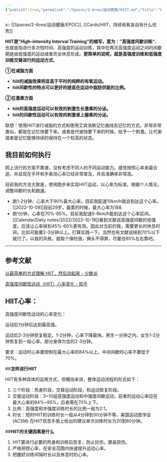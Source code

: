 ```yaml
---
{"publish":true,"permalink":"/Spaces/2-Area/运动健康/HIIT.md","title":"HIIT","created":"2022-09-04","modified":"2023-03-14","cssclasses":""}
---
```



x:: [[Spaces/2-Area/运动健康/EPOC]], [[Cards/HIIT，持续有氧各自有什么优势]]

**HIIT是"High-intensity Interval Training"的缩写，意为：”高强度间歇训练“**，也就是指进行多次短时间、高强度的运动训练，其中在两次高强度运动之间的间歇期是由低强度的运动或者完全休息形成。**更简单的说呢，就是高强度训练和低强度训练交替进行的运动方式**。

**①在减脂方面**

- **hiit的减脂效果明显高于平时的纯粹的有氧运动。**
- **hiit间歇性的特点可以更好的提高在运动中脂肪供能的比例。**

**②在激素方面**

- **hiit的高强度运动可以有效的刺激生长激素的分泌。**
- **hiit的间歇性运动可以有效的刺激肾上腺素的分泌。**

联想：使用HIIT进行减脂的方式和使用艾宾浩斯记忆曲线去记忆的方式。非常非常类似，都是在记忆快要下来。或者是代谢快要下来的时候，给予一个刺激。让代谢或者是记忆能够持续的保持在一个较高的状态。

## 我目前如何执行

网上流行的方案不靠谱，没有考虑不同人的不同运动能力。感觉按照心率来最合适，并且现在手环和手表测心率已经非常普及，并且准确率非常高。

目前我的方法大致是，使用跑步来实现HIIT运动，以心率为标准，根据个人情况，调整间歇时长和跑速。

- 跑1-2分钟，心率大于90%最大心率。目前我配速10km/h就会到达这个心率。[[2022-10-09]]目前29岁，最累的时候，最大心率为188.
- 跑1分钟，心率在70%-85%。目前我配速5-6km/h能到达这个心率区间。[[Calendar/Daily notes/2022/2022-10-18]]看到文献说高强度间歇的低强度，应该让心率掉到45%-60%更有效。因此对当前的我，需要更长的休息时间，比如可能要2-3分钟以上。打算实践一下。当然也有文献说掉到70%以下就行了。以我的风格，就取个保险值，俩头不得罪，尽量往65%左右靠吧。

---

## 参考文献

[以最简单的方式理解 HIIT，然后动起来 - 少数派](https://sspai.com/post/76004)

[高强度间歇性运动（HIIT）心率变化 - 知乎](https://zhuanlan.zhihu.com/p/144420591)

## HIIT心率：

高强度间歇性运动的心率变化：

运动后1分钟后达到最高值。

运动后2-3分钟恢复稳定。1-2分钟，心率下降最快。男生一分钟之内，女生1-2分钟恢复到一般心率。部分身体欠佳的2-3分钟。

要求：运动时心率要控制在最大心率的84%以上。中间间歇时心率不要低于70%。

##**怎样进行HIIT**

HIIT有多种具体的运用方式，但概括来讲，整体运动流程的形式如下：

1. 三个阶段：热身阶段，交替运动阶段，和运动恢复阶段。
2. 交替运动阶段：3~10组高强度运动和中强度间歇运动，前者的运动心率应在最大心率的84%~95%，后者需在70%上下。
3. 比例：高强度和中强度训练时长的比例一般为2:1。
4. 时长：短时HIIT的训练时长一般从4分钟到30分钟不等，美国运动医学会 (ACSM) 在HIIT信息手册上给出的建议单次训练时长为20到60分钟。

##**HIIT的关键因素是什么**

1. HIIT要进行必要的热身和训练后恢复，防止拉伤，膝盖损伤。
2. 严格把控心率，在安全范围内快速提升运动心率。
3. 把握好训练间隔时长以及休息时的心率。